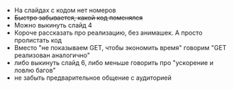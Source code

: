 * На слайдах с кодом нет номеров
* ~~Быстро забывается, какой код поменялся~~
* Можно выкинуть слайд 4
* Короче рассказать про реализацию, без анимашек. А просто пролистать код
* Вместо "не показываем GET, чтобы экономить время" говорим "GET реализован аналогично"
* либо выкинуть слайд 6, либо меньше говорить про "ускорение и ловлю багов"
* не забыть предварительное общение с аудиторией
